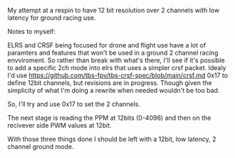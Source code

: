 My attempt at a respin to have 12 bit resolution over 2 channels with low latency for ground racing use. 

Notes to myself: 

ELRS and CRSF being focused for drone and flight use have a lot of paramters and features that won't be used in a ground 2 channel racing envviroment. So rather than break with what's there, I'll see if it's possible to add a specific 2ch mode into elrs that uses a simpler crsf packet. Idealy I'd use https://github.com/tbs-fpv/tbs-crsf-spec/blob/main/crsf.md 0x17 to define 12bit channels, but revisions are in progress. Though given the simplicity of what I'm doing a rewrite when needed wouldn't be too bad. 

So, I'll try and use 0x17 to set the 2 channels. 

The next stage is reading the PPM at 12bits (0-4096) and then on the recivever side PWM values at 12bit. 

With those three things done I should be left with a 12bit, low latency, 2 channel ground mode. 
